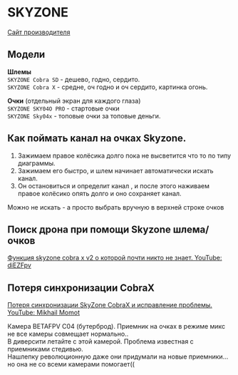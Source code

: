 # SKYZONE

[Сайт производителя](https://www.skyzonefpv.com/collections/goggles)  

## Модели
**Шлемы**  
`SKYZONE Cobra SD` - дешево, годно, сердито.  
`SKYZONE Cobra X` - средне, оч годно и оч сердито, картинка огонь.  

**Очки** (отдельный экран для каждого глаза)    
`SKYZONE SKY04O PRO` - стартовые очки  
`SKYZONE Sky04x` - топовые очки за топовые деньги.  

## Как поймать канал на очках Skyzone.
1. Зажимаем правое колёсика долго пока не высветится что то по типу диаграммы.
2. Зажимаем его быстро, и шлем начинает автоматически искать канал. 
3. Он остановиться и определит канал , и после этого наживаем правое колёсико опять долго и оно сохраняет канал.

Можно не искать - а просто выбрать вручную в верхней строке очков

## Поиск дрона при помощи Skyzone шлема/очков
[Функция skyzone cobra x v2 о которой почти никто не знает. YouTube: diEZFpv](https://www.youtube.com/watch?v=vbsnIeGh3og)

## Потеря синхронизации CobraX
[Потеря синхронизации SkyZone CobraX и исправление проблемы. YouTube: Mikhail Momot](https://www.youtube.com/watch?v=JUiYvgNKVHY)  

Камера BETAFPV C04 (бутерброд).
Приемник на очках в режиме микс не все камеры совмещает нормально..  
В диверсити летайте с этой камерой. Проблема известная с приемниками стедивью.  
Нашлепку революционную даже они придумали на новые приемники... но она не со всеми камерами помогает(( 
